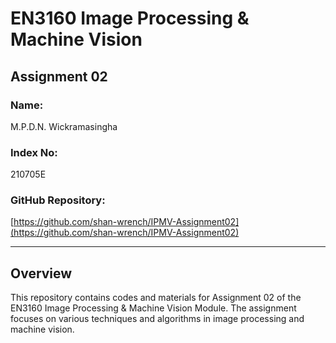 # EN3160 Image Processing & Machine Vision
## Assignment 02

### Name:
M.P.D.N. Wickramasingha

### Index No:
210705E

### GitHub Repository:
[https://github.com/shan-wrench/IPMV-Assignment02](https://github.com/shan-wrench/IPMV-Assignment02)

---

## Overview

This repository contains codes and materials for Assignment 02 of the EN3160 Image Processing & Machine Vision Module. The assignment focuses on various techniques and algorithms in image processing and machine vision.

